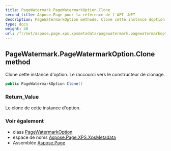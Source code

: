```yaml
---
title: PageWatermark.PageWatermarkOption.Clone
second_title: Aspose.Page pour la référence de l'API .NET
description: PageWatermarkOption méthode. Clone cette instance doption. Le raccourci vers le constructeur de clonage.
type: docs
weight: 40
url: /fr/net/aspose.page.xps.xpsmetadata/pagewatermark.pagewatermarkoption/clone/
---
```

## PageWatermark.PageWatermarkOption.Clone method

Clone cette instance d'option. Le raccourci vers le constructeur de clonage.

```csharp
public PageWatermarkOption Clone()
```

### Return_Value

Le clone de cette instance d'option.

### Voir également

* class [PageWatermarkOption](../)
* espace de noms [Aspose.Page.XPS.XpsMetadata](../../pagewatermark.pagewatermarkoption/)
* Assemblée [Aspose.Page](../../../)


